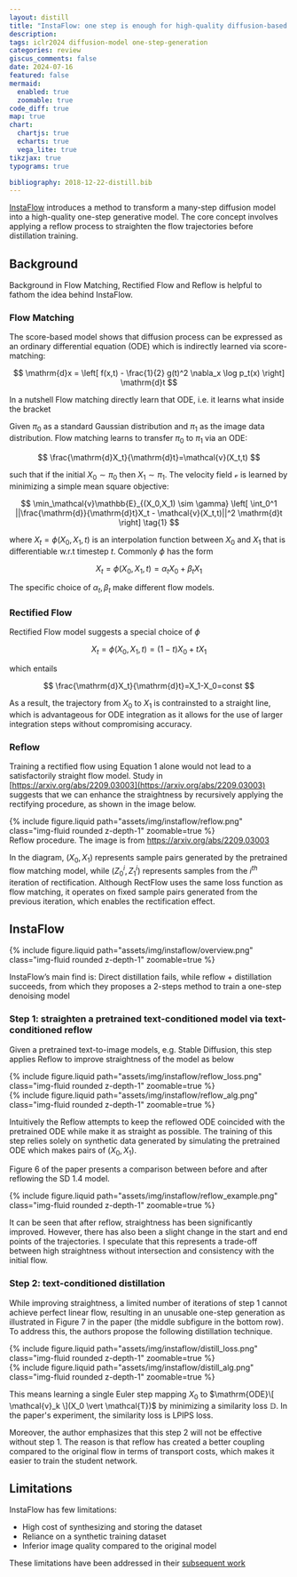 ```yaml
---
layout: distill
title: "InstaFlow: one step is enough for high-quality diffusion-based text-to-image generation"
description:
tags: iclr2024 diffusion-model one-step-generation
categories: review
giscus_comments: false
date: 2024-07-16
featured: false
mermaid:
  enabled: true
  zoomable: true
code_diff: true
map: true
chart:
  chartjs: true
  echarts: true
  vega_lite: true
tikzjax: true
typograms: true

bibliography: 2018-12-22-distill.bib
---
```


[InstaFlow](https://arxiv.org/abs/2309.06380) introduces a method to transform a many-step diffusion model into a high-quality one-step generative model. The core concept involves applying a reflow process to straighten the flow trajectories before distillation training.

## Background

Background in Flow Matching, Rectified Flow and Reflow is helpful to fathom the idea behind InstaFlow.

### Flow Matching

The score-based model shows that diffusion process can be expressed as an ordinary differential equation (ODE) which is indirectly learned via score-matching:

$$
\mathrm{d}x = \left[ f(x,t) - \frac{1}{2} g(t)^2 \nabla_x \log p_t(x)  \right] \mathrm{d}t
$$

In a nutshell Flow matching directly learn that ODE, i.e. it learns what inside the bracket

Given $\pi_0$ as a standard Gaussian distribution and $\pi_1$ as the image data distribution. Flow matching learns to transfer $\pi_0$ to $\pi_1$ via an ODE:

$$
\frac{\mathrm{d}X_t}{\mathrm{d}t}=\mathcal{v}(X_t,t)
$$

such that if the initial $X_0 \sim \pi_0$ then $X_1 \sim \pi_1$. The velocity field $\mathcal{v}$ is learned by minimizing a simple mean square objective:

$$
\min_\mathcal{v}\mathbb{E}_{(X_0,X_1) \sim \gamma} \left[ \int_0^1 ||\frac{\mathrm{d}}{\mathrm{d}t}X_t - \mathcal{v}(X_t,t)||^2 \mathrm{d}t \right]
\tag{1}
$$

where $X_t = \phi (X_0, X_1, t)$ is an interpolation function between $X_0$ and $X_1$ that is differentiable w.r.t timestep $t$. Commonly $\phi$ has the form

$$
X_t = \phi (X_0, X_1, t)=\alpha_tX_0 + \beta_t X_1
$$

The specific choice of $\alpha_t,\beta_t$ make different flow models.

### Rectified Flow

Rectified Flow model suggests a special choice of $\phi$

$$
X_t = \phi (X_0, X_1, t)= (1-t)X_0+ tX_1
$$

which entails

$$
\frac{\mathrm{d}X_t}{\mathrm{d}t}=X_1-X_0=const
$$

As a result, the trajectory from $X_0$ to $X_1$ is contrainsted to a straight line, which is advantageous for ODE integration as it allows for the use of larger integration steps without compromising accuracy.

### Reflow

Training a rectified flow using Equation 1 alone would not lead to a satisfactorily straight flow model. Study in [https://arxiv.org/abs/2209.03003](https://arxiv.org/abs/2209.03003) suggests that we can enhance the straightness by recursively applying the rectifying procedure, as shown in the image below.

<div class="row">
  <div class="mx-auto col-sm mt-3 mt-md-0">
      {% include figure.liquid path="assets/img/instaflow/reflow.png" class="img-fluid rounded z-depth-1" zoomable=true %}
  </div>
</div>
<div class="caption">
  Reflow procedure. The image is from <a href="https://arxiv.org/abs/2209.03003">https://arxiv.org/abs/2209.03003</a>
</div>

In the diagram, $(X_0,X_1)$ represents sample pairs generated by the pretrained flow matching model, while $(Z^i_0, Z^i_1)$ represents samples from the $i^{th}$ iteration of rectification. Although RectFlow uses the same loss function as flow matching, it operates on fixed sample pairs generated from the previous iteration, which enables the rectification effect.

## InstaFlow

<div class="row">
  <div class="mx-auto col-sm mt-3 mt-md-0">
      {% include figure.liquid path="assets/img/instaflow/overview.png" class="img-fluid rounded z-depth-1" zoomable=true %}
  </div>
</div>

InstaFlow’s main find is: Direct distillation fails, while reflow + distillation succeeds, from which they proposes a 2-steps method to train a one-step denoising model

### Step 1: straighten a pretrained text-conditioned model via text-conditioned reflow

Given a pretrained text-to-image models, e.g. Stable Diffusion, this step applies Reflow to improve straightness of the model as below

<div class="row">
  <div class="mx-auto col-sm mt-3 mt-md-0">
      {% include figure.liquid path="assets/img/instaflow/reflow_loss.png" class="img-fluid rounded z-depth-1" zoomable=true %}
  </div>
</div>

<div class="row">
  <div class="mx-auto col-sm mt-3 mt-md-0">
      {% include figure.liquid path="assets/img/instaflow/reflow_alg.png" class="img-fluid rounded z-depth-1" zoomable=true %}
  </div>
</div>

Intuitively the Reflow attempts to keep the reflowed ODE coincided with the pretrained ODE while make it as straight as possible.
The training of this step relies solely on synthetic data generated by simulating the pretrained ODE which makes pairs of $(X_0,X_1)$.

Figure 6 of the paper presents a comparison between before and after reflowing the SD 1.4 model.

<div class="row">
  <div class="mx-auto col-sm-6 mt-3 mt-md-0">
      {% include figure.liquid path="assets/img/instaflow/reflow_example.png" class="img-fluid rounded z-depth-1" zoomable=true %}
  </div>
</div>

It can be seen that after reflow, straightness has been significantly improved. However, there has also been a slight change in the start and end points of the trajectories. I speculate that this represents a trade-off between high straightness without intersection and consistency with the initial flow.

### Step 2: text-conditioned distillation

While improving straightness, a limited number of iterations of step 1 cannot achieve perfect linear flow, resulting in an unusable one-step generation as illustrated in Figure 7 in the paper (the middle subfigure in the bottom row). To address this, the authors propose the following distillation technique.

<div class="row">
  <div class="mx-auto col-sm mt-3 mt-md-0">
      {% include figure.liquid path="assets/img/instaflow/distill_loss.png" class="img-fluid rounded z-depth-1" zoomable=true %}
  </div>
</div>

<div class="row">
  <div class="mx-auto col-sm mt-3 mt-md-0">
      {% include figure.liquid path="assets/img/instaflow/distill_alg.png" class="img-fluid rounded z-depth-1" zoomable=true %}
  </div>
</div>

This means learning a single Euler step mapping $X_0$ to $\mathrm{ODE}\[ \mathcal{v}_k \](X_0 \vert \mathcal{T})$ by minimizing a similarity loss $\mathbb{D}$. In the paper's experiment, the similarity loss is LPIPS loss.

Moreover, the author emphasizes that this step 2 will not be effective without step 1. The reason is that reflow has created a better coupling compared to the original flow in terms of transport costs, which makes it easier to train the student network.

## Limitations

InstaFlow has few limitations:

- High cost of synthesizing and storing the dataset
- Reliance on a synthetic training dataset
- Inferior image quality compared to the original model

These limitations have been addressed in their [subsequent work](https://arxiv.org/abs/2405.07510)
